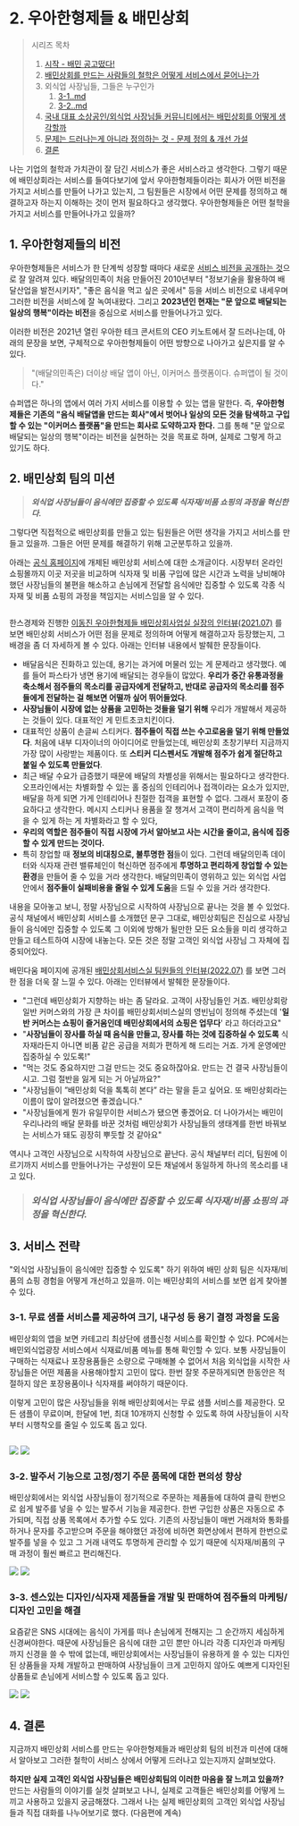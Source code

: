 # 2. 우아한형제들 & 배민상회

> 시리즈 목차&#x20;
>
> 1. [시작 - 배민 공고떴다!](1..md)
> 2. [배민상회를 만드는 사람들의 철학은 어떻게 서비스에서 묻어나는가 ](2.-and.md)
> 3. 외식업 사장님들, 그들은 누구인가&#x20;
>    1. [3-1..md](3-1..md "mention")
>    2. [3-2..md](3-2..md "mention")
> 4. [국내 대표 소상공인/외식업 사장님들 커뮤니티에서는 배민상회를 어떻게 생각할까 ](4.-less-than-greater-than.md)
> 5. [문제는 드러나는게 아니라 정의하는 것 - 문제 정의 & 개선 가설 ](5.-and.md)
> 6. [결론](6..md)&#x20;



나는 기업의 철학과 가치관이 잘 담긴 서비스가 좋은 서비스라고 생각한다. 그렇기 때문에 배민상회라는 서비스를 들여다보기에 앞서 우아한형제들이라는 회사가 어떤 비전을 가지고 서비스를 만들어 나가고 있는지, 그 팀원들은 시장에서 어떤 문제를 정의하고 해결하고자 하는지 이해하는 것이 먼저 필요하다고 생각했다. 우아한형제들은 어떤 철학을 가지고 서비스를 만들어나가고 있을까?&#x20;



## 1. 우아한형제들의 비전&#x20;

우아한형제들은 서비스가 한 단계씩 성장할 때마다 새로운 [서비스 비전을 공개하는 것](https://www.woowahan.com/company/culture)으로 잘 알려져 있다. 배달의민족이 처음 만들어진 2010년부터 "정보기술을 활용하여 배달산업을 발전시키자", "좋은 음식을 먹고 싶은 곳에서" 등을 서비스 비전으로 내세우며 그러한 비전을 서비스에 잘 녹여내왔다. 그리고 **2023년인 현재는 "문 앞으로 배달되는 일상의 행복"이라는 비전**을 중심으로 서비스를 만들어나가고 있다.&#x20;

이러한 비전은 2021년 열린 우아한 테크 콘서트의 CEO 키노트에서 잘 드러나는데, 아래의 문장을 보면, 구체적으로 우아한형제들이 어떤 방향으로 나아가고 싶은지를 알 수 있다.&#x20;

> "(배달의민족은) 더이상 배달 앱이 아닌, 이커머스 플랫폼이다. 슈퍼앱이 될 것이다."

슈퍼앱은 하나의 앱에서 여러 가지 서비스를 이용할 수 있는 앱을 말한다. 즉, **우아한형제들은 기존의 "음식 배달앱을 만드는 회사"에서 벗어나 일상의 모든 것을 탐색하고 구입할 수 있는 "이커머스 플랫폼"을 만드는 회사로 도약하고자 한다.** 그를 통해 "문 앞으로 배달되는 일상의 행복"이라는 비전을 실현하는 것을 목표로 하며, 실제로 그렇게 하고 있기도 하다. &#x20;



## 2. 배민상회 팀의 미션&#x20;

> _**외식업 사장님들이 음식에만 집중할 수 있도록 식자재/비품 쇼핑의 과정을 혁신한다.**_&#x20;

그렇다면 직접적으로 배민상회를 만들고 있는 팀원들은 어떤 생각을 가지고 서비스를 만들고 있을까. 그들은 어떤 문제를 해결하기 위해 고군분투하고 있을까.&#x20;

아래는 [공식 홈페이지](https://www.woowahan.com/service/ceo#%EB%B0%B0%EB%AF%BC%EC%83%81%ED%9A%8C)에 개제된 배민상회 서비스에 대한 소개글이다. 시장부터 온라인 쇼핑몰까지 이곳 저곳을 비교하며 식자재 및 비품 구입에 많은 시간과 노력을 낭비해야했던 사장님들의 불편을 해소하고 손님에게 전달할 음식에만 집중할 수 있도록 각종 식자재 및 비품 쇼핑의 과정을 책임지는 서비스임을 알 수 있다.&#x20;

<figure><img src="../../../.gitbook/assets/image (6).png" alt=""><figcaption></figcaption></figure>

한스경제와 진행한 [이동진 우아한형제들 배민상회사업실 실장의 인터뷰(2021.07)](http://www.sporbiz.co.kr/news/articleView.html?idxno=530455) 를 보면 배민상회 서비스가 어떤 점을 문제로 정의하며 어떻게 해결하고자 등장했는지, 그 배경을 좀 더 자세하게 볼 수 있다. 아래는 인터뷰 내용에서 발췌한 문장들이다.&#x20;

* 배달음식은 진화하고 있는데, 용기는 과거에 머물러 있는 게 문제라고 생각했다. 예를 들어 파스타가 냉면 용기에 배달되는 경우들이 많았다. **우리가 중간 유통과정을 축소해서 점주들의 목소리를 공급자에게 전달하고, 반대로 공급자의 목소리를 점주들에게 전달하는 걸 해보면 어떨까 싶어 뛰어들었다**.
* **사장님들이 시장에 없는 상품을 고민하는 것들을 덜기 위해** 우리가 개발해서 제공하는 것들이 있다. 대표적인 게 민트초코치킨이다.&#x20;
* 대표적인 상품이 손글씨 스티커다. **점주들이 직접 쓰는 수고로움을 덜기 위해 만들었다**. 처음에 내부 디자이너의 아이디어로 만들었는데, 배민상회 초창기부터 지금까지 가장 많이 사랑받는 제품이다. 또 **스티커 디스펜서도 개발해 점주가 쉽게 절단하고 붙일 수 있도록 만들었다**.&#x20;
* 최근 배달 수요가 급증했기 때문에 배달의 차별성을 위해서는 필요하다고 생각한다. 오프라인에서는 차별화할 수 있는 홀 중심의 인테리어나 접객이라는 요소가 있지만, 배달을 하게 되면 가게 인테리어나 친절한 접객을 표현할 수 없다. 그래서 포장이 중요하다고 생각한다. 메시지 스티커나 용품을 잘 챙겨서 고객이 편리하게 음식을 먹을 수 있게 하는 게 차별화라고 할 수 있다,&#x20;
* **우리의 역할은 점주들이 직접 시장에 가서 알아보고 사는 시간을 줄이고, 음식에 집중할 수 있게 만드는 것이다.**&#x20;
* 특히 창업할 때 **정보의 비대칭으로, 불투명한 점**들이 있다. 그런데 배달의민족 데이터와 식자재 관련 밸류체인이 혁신하면 점주에게 **투명하고 편리하게 창업할 수 있는 환경**을 만들어 줄 수 있을 거라 생각한다. 배달의민족이 영위하고 있는 외식업 사업 안에서 **점주들이 실패비용을 줄일 수 있게 도움**을 드릴 수 있을 거라 생각한다.&#x20;

내용을 모아놓고 보니, 정말 사장님으로 시작하여 사장님으로 끝나는 것을 볼 수 있었다. 공식 채널에서 배민상회 서비스를 소개했던 문구 그대로, 배민상회팀은 진심으로 사장님들이 음식에만 집중할 수 있도록 그 이외에 방해가 될만한 모든 요소들을 미리 생각하고 만들고 테스트하여 시장에 내놓는다. 모든 것은 정말 고객인 외식업 사장님 그 자체에 집중되어있다.&#x20;

배민다움 페이지에 공개된 [배민상회서비스실 팀원들의 인터뷰(2022.07)](https://story.baemin.com/3795/) 를 보면 그러한 점을 더욱 잘 느낄 수 있다. 아래는 인터뷰에서 발췌한 문장들이다.&#x20;

* "그런데 배민상회가 지향하는 바는 좀 달라요. 고객이 사장님들인 거죠. 배민상회랑 일반 커머스와의 가장 큰 차이를 배민상회서비스실의 영빈님이 정의해 주셨는데 '**일반 커머스는 쇼핑이 즐거움인데 배민상회에서의 쇼핑은 업무다**' 라고 하더라고요"&#x20;
* "**사장님들이 장사를 하실 때 음식을 만들고, 장사를 하는 것에 집중하실 수 있도록** 식자재라든지 아니면 비품 같은 공급을 저희가 편하게 해 드리는 거죠. 가게 운영에만 집중하실 수 있도록!"
* "먹는 것도 중요하지만 그걸 만드는 것도 중요하잖아요. 만드는 건 결국 사장님들이시고. 그럼 절반을 잃게 되는 거 아닐까요?"
* "사장님들이 ”배민상회 덕을 톡톡히 본다” 라는 말을 듣고 싶어요. 또 배민상회라는 이름이 많이 알려졌으면 좋겠습니다."
* "사장님들에게 뭔가 유일무이한 서비스가 됐으면 좋겠어요. 더 나아가서는 배민이 우리나라의 배달 문화를 바꾼 것처럼 배민상회가 사장님들의 생태계를 한번 바꿔보는 서비스가 돼도 굉장히 뿌듯할 것 같아요"

역시나 고객인 사장님으로 시작하여 사장님으로 끝난다. 공식 채널부터 리더, 팀원에 이르기까지 서비스를 만들어나가는 구성원이 모든 채널에서 동일하게 하나의 목소리를 내고 있다.&#x20;



> ### _**외식업 사장님들이 음식에만 집중할 수 있도록 식자재/비품 쇼핑의 과정을 혁신한다.**_&#x20;



## 3. 서비스 전략&#x20;

"외식업 사장님들이 음식에만 집중할 수 있도록" 하기 위하여 배민 상회 팀은 식자재/비품의 쇼핑 경험을 어떻게 개선하고 있을까. 이는 배민상회의 서비스를 보면 쉽게 찾아볼 수 있다.&#x20;

### 3-1. 무료 샘플 서비스를 제공하여 크기, 내구성 등 용기 결정 과정을 도움&#x20;

배민상회의 앱을 보면 카테고리 최상단에 샘플신청 서비스를 확인할 수 있다. PC에서는 배민외식업광장 서비스에서 식재료/비품 메뉴를 통해 확인할 수 있다. 보통 사장님들이 구매하는 식재료나 포장용품들은 소량으로 구매해볼 수 없어서 처음 외식업을 시작한 사장님들은 어떤 제품을 사용해야할지 고민이 많다. 한번 잘못 주문하게되면 한동안은 적절하지 않은 포장용품이나 식자재를 써야하기 때문이다.&#x20;

이렇게 고민이 많은 사장님들을 위해 배민상회에서는 무료 샘플 서비스를 제공한다. 모든 샘플이 무료이며, 한달에 1번, 최대 10개까지 신청할 수 있도록 하여 사장님들이 시작부터 시행착오를 줄일 수 있도록 돕고 있다.&#x20;

<figure><img src="../../../.gitbook/assets/Group 1.png" alt=""><figcaption></figcaption></figure>

![](../../../.gitbook/assets/IMG\_7D880F2EE313-1.jpeg)  ![](../../../.gitbook/assets/IMG\_7B605F0D89A4-1.jpeg)



### 3-2. 발주서 기능으로 고정/정기 주문 품목에 대한 편의성 향상

배민상회에서는 외식업 사장님들이 정기적으로 주문하는 제품들에 대하여 클릭 한번으로 쉽게 발주를 넣을 수 있는 발주서 기능을 제공한다. 한번 구입한 상품은 자동으로 추가되며, 직접 상품 목록에서 추가할 수도 있다. 기존의 사장님들이 매번 거래처와 통화를 하거나 문자를 주고받으며 주문을 해야했던 과정에 비하면 화면상에서 편하게 한번으로 발주를 넣을 수 있고 그 거래 내역도 투명하게 관리할 수 있기 때문에 식자재/비품의 구매 과정이 훨씬 빠르고 편리해진다. &#x20;

![](<../../../.gitbook/assets/IMG\_A64196B26DCA-1 (1).jpeg>)  ![](../../../.gitbook/assets/IMG\_8CFFFD7F09FA-1.jpeg)

### 3-3. 센스있는 디자인/식자재 제품들을 개발 및 판매하여 점주들의 마케팅/디자인 고민을 해결

요즘같은 SNS 시대에는 음식이 가게를 떠나 손님에게 전해지는 그 순간까지 세심하게 신경써야한다. 때문에 사장님들은 음식에 대한 고민 뿐만 아니라 각종 디자인과 마케팅까지 신경을 쓸 수 밖에 없는데, 배민상회에서는 사장님들이 유용하게 쓸 수 있는 디자인된 상품들을 자체 개발하고 판매하여 사장님들이 크게 고민하지 않아도 예쁘게 디자인된 상품들로 손님에게 서비스할 수 있도록 돕고 있다.&#x20;

![](<../../../.gitbook/assets/image (1).png>)  ![](<../../../.gitbook/assets/image (3).png>)



## 4. 결론&#x20;

지금까지 배민상회 서비스를 만드는 우아한형제들과 배민상회 팀의 비전과 미션에 대해서 알아보고 그러한 철학이 서비스 상에서 어떻게 드러나고 있는지까지 살펴보았다.&#x20;

**하지만 실제 고객인 외식업 사장님들은 배민상회팀의 이러한 마음을 잘 느끼고 있을까?** 만드는 사람들의 이야기를 실컷 살펴보고 나니, 실제로 고객들은 배민상회를 어떻게 느끼고 사용하고 있을지 궁금해졌다. 그래서 나는 실제 배민상회의 고객인 외식업 사장님들과 직접 대화를 나누어보기로 했다. (다음편에 계속)&#x20;
